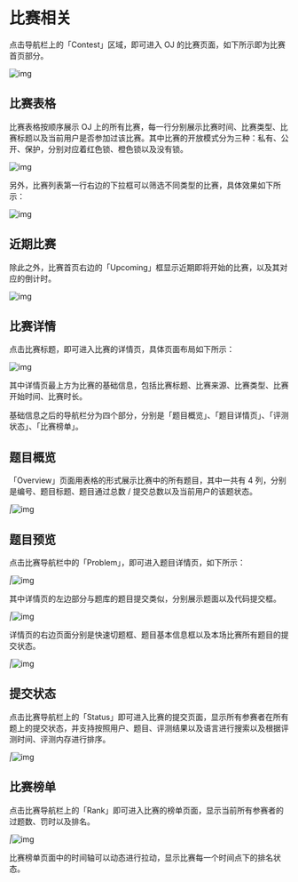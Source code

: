 # 比赛相关

点击导航栏上的「Contest」区域，即可进入 OJ 的比赛页面，如下所示即为比赛首页部分。

![img](/SDUOJ/img/client-manual/160467098889.jpg)

## 比赛表格

比赛表格按顺序展示 OJ 上的所有比赛，每一行分别展示比赛时间、比赛类型、比赛标题以及当前用户是否参加过该比赛。其中比赛的开放模式分为三种：私有、公开、保护，分别对应着红色锁、橙色锁以及没有锁。

![img](/SDUOJ/img/client-manual/160467098939.jpg)

另外，比赛列表第一行右边的下拉框可以筛选不同类型的比赛，具体效果如下所示：

![img](/SDUOJ/img/client-manual/160467098981.jpg)

## 近期比赛

除此之外，比赛首页右边的「Upcoming」框显示近期即将开始的比赛，以及其对应的倒计时。

![img](/SDUOJ/img/client-manual/160467099027.jpg)

## 比赛详情

点击比赛标题，即可进入比赛的详情页，具体页面布局如下所示：

![img](/SDUOJ/img/client-manual/160467099073.jpg)

其中详情页最上方为比赛的基础信息，包括比赛标题、比赛来源、比赛类型、比赛开始时间、比赛时长。

基础信息之后的导航栏分为四个部分，分别是「题目概览」、「题目详情页」、「评测状态」、「比赛榜单」。

## 题目概览

「Overview」页面用表格的形式展示比赛中的所有题目，其中一共有 4 列，分别是编号、题目标题、题目通过总数 / 提交总数以及当前用户的该题状态。

*|*![img](/SDUOJ/img/client-manual/160467099188.jpg)

## 题目预览

点击比赛导航栏中的「Problem」，即可进入题目详情页，如下所示：

*|*![img](/SDUOJ/img/client-manual/160467099274.jpg)

其中详情页的左边部分与题库的题目提交类似，分别展示题面以及代码提交框。

*|*![img](/SDUOJ/img/client-manual/160467099325.jpg)

详情页的右边页面分别是快速切题框、题目基本信息框以及本场比赛所有题目的提交状态。

*|*![img](/SDUOJ/img/client-manual/160467099373.jpg)

## 提交状态

点击比赛导航栏上的「Status」即可进入比赛的提交页面，显示所有参赛者在所有题上的提交状态，并支持按照用户、题目、评测结果以及语言进行搜索以及根据评测时间、评测内存进行排序。

*|*![img](/SDUOJ/img/client-manual/160467099416.jpg)

## 比赛榜单

点击比赛导航栏上的「Rank」即可进入比赛的榜单页面，显示当前所有参赛者的过题数、罚时以及排名。

*|*![img](/SDUOJ/img/client-manual/160467099466.jpg)

比赛榜单页面中的时间轴可以动态进行拉动，显示比赛每一个时间点下的排名状态。
